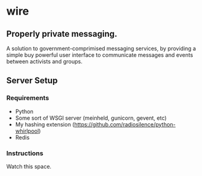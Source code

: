 # wire

## Properly private messaging.

A solution to government-comprimised messaging services, by providing a simple buy powerful user interface to communicate messages and events between activists and groups.

## Server Setup

### Requirements

* Python
* Some sort of WSGI server (meinheld, gunicorn, gevent, etc)
* My hashing extension (https://github.com/radiosilence/python-whirlpool)
* Redis

### Instructions

Watch this space.
